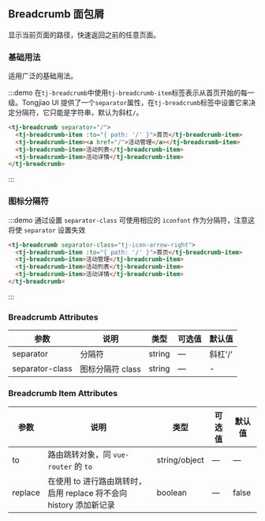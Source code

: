 ## Breadcrumb 面包屑

显示当前页面的路径，快速返回之前的任意页面。

### 基础用法

适用广泛的基础用法。

:::demo 在`tj-breadcrumb`中使用`tj-breadcrumb-item`标签表示从首页开始的每一级。Tongjiao UI 提供了一个`separator`属性，在`tj-breadcrumb`标签中设置它来决定分隔符，它只能是字符串，默认为斜杠`/`。

```html
<tj-breadcrumb separator="/">
  <tj-breadcrumb-item :to="{ path: '/' }">首页</tj-breadcrumb-item>
  <tj-breadcrumb-item><a href="/">活动管理</a></tj-breadcrumb-item>
  <tj-breadcrumb-item>活动列表</tj-breadcrumb-item>
  <tj-breadcrumb-item>活动详情</tj-breadcrumb-item>
</tj-breadcrumb>
```

:::

### 图标分隔符

:::demo 通过设置 `separator-class` 可使用相应的 `iconfont` 作为分隔符，注意这将使 `separator` 设置失效

```html
<tj-breadcrumb separator-class="tj-icon-arrow-right">
  <tj-breadcrumb-item :to="{ path: '/' }">首页</tj-breadcrumb-item>
  <tj-breadcrumb-item>活动管理</tj-breadcrumb-item>
  <tj-breadcrumb-item>活动列表</tj-breadcrumb-item>
  <tj-breadcrumb-item>活动详情</tj-breadcrumb-item>
</tj-breadcrumb>
```

:::

### Breadcrumb Attributes

| 参数            | 说明             | 类型   | 可选值 | 默认值  |
| --------------- | ---------------- | ------ | ------ | ------- |
| separator       | 分隔符           | string | —      | 斜杠'/' |
| separator-class | 图标分隔符 class | string | —      | -       |

### Breadcrumb Item Attributes

| 参数    | 说明                                                               | 类型          | 可选值 | 默认值 |
| ------- | ------------------------------------------------------------------ | ------------- | ------ | ------ |
| to      | 路由跳转对象，同 `vue-router` 的 `to`                              | string/object | —      | —      |
| replace | 在使用 to 进行路由跳转时，启用 replace 将不会向 history 添加新记录 | boolean       | —      | false  |
